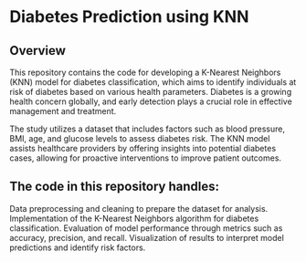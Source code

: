 ﻿# Diabetes Prediction using KNN
## Overview
This repository contains the code for developing a K-Nearest Neighbors (KNN) model for diabetes classification, which aims to identify individuals at risk of diabetes based on various health parameters. Diabetes is a growing health concern globally, and early detection plays a crucial role in effective management and treatment.

The study utilizes a dataset that includes factors such as blood pressure, BMI, age, and glucose levels to assess diabetes risk. The KNN model assists healthcare providers by offering insights into potential diabetes cases, allowing for proactive interventions to improve patient outcomes.

## The code in this repository handles:

Data preprocessing and cleaning to prepare the dataset for analysis.
Implementation of the K-Nearest Neighbors algorithm for diabetes classification.
Evaluation of model performance through metrics such as accuracy, precision, and recall.
Visualization of results to interpret model predictions and identify risk factors.
